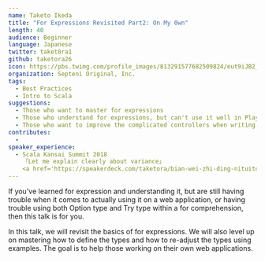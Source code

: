 ```yaml
---
name: Taketo Ikeda
title: "For Expressions Revisited Part2: On My 0wn"
length: 40
audience: Beginner
language: Japanese
twitter: taket0ra1
github: taketora26
icon: https://pbs.twimg.com/profile_images/813291577682509824/eut9iJB2_400x400.jpg
organization: Septeni Original, Inc.
tags:
  - Best Practices
  - Intro to Scala
suggestions:
  - Those who want to master for expressions
  - Those who understand for expressions, but can't use it well in Play
  - Those who want to improve the complicated controllers when writing an app from scratch
contributes:
  - 
speaker_experience:
  - Scala Kansai Summit 2018 
    「Let me explain clearly about variance」
    <a href='https://speakerdeck.com/taketora/bian-wei-zhi-ding-nituitewakariyasukujie-shuo-sasetekudasai-a9b35ffb-c910-493e-a9f0-de09f6487918'>https://speakerdeck.com/taketora/bian-wei-zhi-ding-nituitewakariyasukujie-shuo-sasetekudasai-a9b35ffb-c910-493e-a9f0-de09f6487918</a>
---
```

If you've learned for expression and understanding it, but are still having trouble when it comes to actually using it on a web application, or having trouble using both Option type and Try type within a for comprehension, then this talk is for you.

In this talk, we will revisit the basics of for expressions. We will also level up on mastering how to define the types and how to re-adjust the types using examples. The goal is to help those working on their own web applications.
